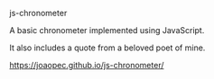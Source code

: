 js-chronometer

A basic chronometer implemented using JavaScript.

It also includes a quote from a beloved poet of mine.

https://joaopec.github.io/js-chronometer/
